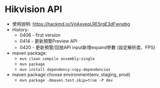 # Hikvision API
- 使用說明: https://hackmd.io/VnAxveqLRESrgE3dFwnqbg
- History:
    - 0406 - first version
    - 0414 - 更新預覽Preview API
    - 0420 - 更新預覽/回放API input新增expand參數
        (設定解析度、FPS)
- maven package:
    - `mvn clean compile assembly:single`
    - `mvn package`
    - `mvn install dependency:copy-dependencies`
- maven package choose environment(env, staging, prod)
    - `mvn package -Dmaven.test.skip=true -P dev`
